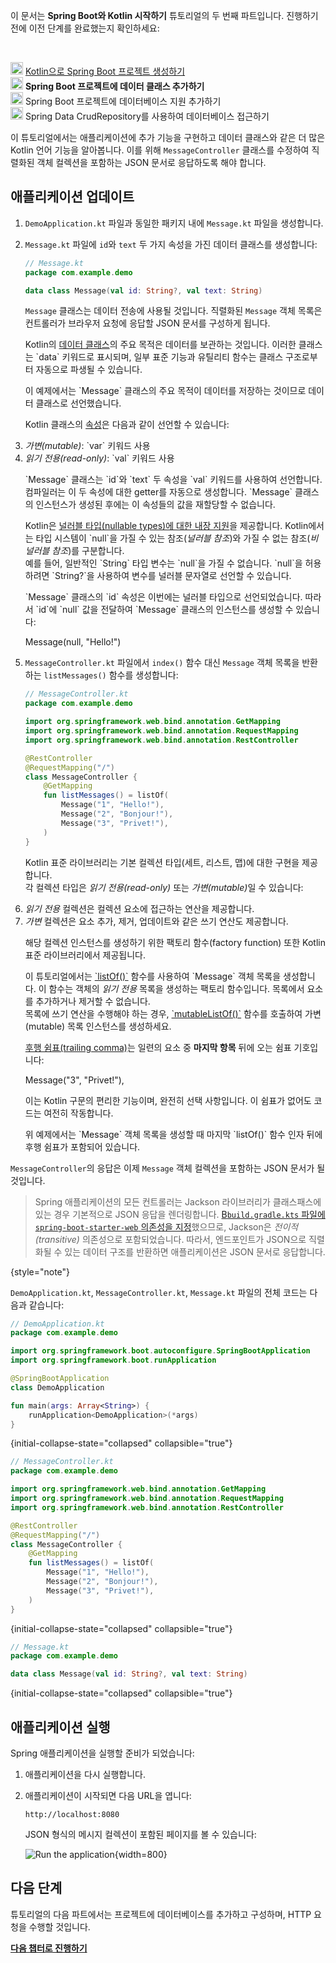 [//]: # (title: Spring Boot 프로젝트에 데이터 클래스 추가하기)
[//]: # (description: Spring Boot 프로젝트에 Kotlin 데이터 클래스를 추가합니다.)

<tldr>
    <p>이 문서는 <strong>Spring Boot와 Kotlin 시작하기</strong> 튜토리얼의 두 번째 파트입니다. 진행하기 전에 이전 단계를 완료했는지 확인하세요:</p><br/>
    <p><img src="icon-1-done.svg" width="20" alt="First step"/> <a href="jvm-create-project-with-spring-boot.md">Kotlin으로 Spring Boot 프로젝트 생성하기</a><br/><img src="icon-2.svg" width="20" alt="Second step"/> <strong>Spring Boot 프로젝트에 데이터 클래스 추가하기</strong><br/><img src="icon-3-todo.svg" width="20" alt="Third step"/> Spring Boot 프로젝트에 데이터베이스 지원 추가하기<br/><img src="icon-4-todo.svg" width="20" alt="Fourth step"/> Spring Data CrudRepository를 사용하여 데이터베이스 접근하기</p>
</tldr>

이 튜토리얼에서는 애플리케이션에 추가 기능을 구현하고 데이터 클래스와 같은 더 많은 Kotlin 언어 기능을 알아봅니다.
이를 위해 `MessageController` 클래스를 수정하여 직렬화된 객체 컬렉션을 포함하는 JSON 문서로 응답하도록 해야 합니다.

## 애플리케이션 업데이트

1. `DemoApplication.kt` 파일과 동일한 패키지 내에 `Message.kt` 파일을 생성합니다.
2. `Message.kt` 파일에 `id`와 `text` 두 가지 속성을 가진 데이터 클래스를 생성합니다:

    ```kotlin
    // Message.kt
    package com.example.demo
   
    data class Message(val id: String?, val text: String)
    ```

   `Message` 클래스는 데이터 전송에 사용될 것입니다. 직렬화된 `Message` 객체 목록은 컨트롤러가 브라우저 요청에 응답할 JSON 문서를 구성하게 됩니다.

   <deflist collapsible="true">
       <def title="데이터 클래스 – data class Message">
          <p>Kotlin의 <a href="data-classes.md">데이터 클래스</a>의 주요 목적은 데이터를 보관하는 것입니다. 이러한 클래스는 `data` 키워드로 표시되며, 일부 표준 기능과 유틸리티 함수는 클래스 구조로부터 자동으로 파생될 수 있습니다.</p>
          <p>이 예제에서는 `Message` 클래스의 주요 목적이 데이터를 저장하는 것이므로 데이터 클래스로 선언했습니다.</p>
       </def>
       <def title="val 및 var 속성">
          <p>Kotlin 클래스의 <a href="properties.md">속성</a>은 다음과 같이 선언할 수 있습니다:</p>
          <list>
             <li><i>가변(mutable)</i>: `var` 키워드 사용</li>
             <li><i>읽기 전용(read-only)</i>: `val` 키워드 사용</li>
          </list>
          <p>`Message` 클래스는 `id`와 `text` 두 속성을 `val` 키워드를 사용하여 선언합니다.
          컴파일러는 이 두 속성에 대한 getter를 자동으로 생성합니다.
          `Message` 클래스의 인스턴스가 생성된 후에는 이 속성들의 값을 재할당할 수 없습니다.
          </p>
       </def>
       <def title="널러블 타입 – String?">
          <p>Kotlin은 <a href="null-safety.md#nullable-types-and-non-nullable-types">널러블 타입(nullable types)에 대한 내장 지원</a>을 제공합니다. Kotlin에서는 타입 시스템이 `null`을 가질 수 있는 참조(<i>널러블 참조</i>)와 가질 수 없는 참조(<i>비널러블 참조</i>)를 구분합니다.<br/>
          예를 들어, 일반적인 `String` 타입 변수는 `null`을 가질 수 없습니다. `null`을 허용하려면 `String?`을 사용하여 변수를 널러블 문자열로 선언할 수 있습니다.
          </p>
          <p>`Message` 클래스의 `id` 속성은 이번에는 널러블 타입으로 선언되었습니다.
          따라서 `id`에 `null` 값을 전달하여 `Message` 클래스의 인스턴스를 생성할 수 있습니다:
          </p>
          <code-block lang="kotlin">
          Message(null, "Hello!")
          </code-block>
       </def>
   </deflist>
3. `MessageController.kt` 파일에서 `index()` 함수 대신 `Message` 객체 목록을 반환하는 `listMessages()` 함수를 생성합니다:

    ```kotlin
    // MessageController.kt
    package com.example.demo
   
    import org.springframework.web.bind.annotation.GetMapping
    import org.springframework.web.bind.annotation.RequestMapping
    import org.springframework.web.bind.annotation.RestController

    @RestController
    @RequestMapping("/")
    class MessageController {
        @GetMapping
        fun listMessages() = listOf(
            Message("1", "Hello!"),
            Message("2", "Bonjour!"),
            Message("3", "Privet!"),
        )
    }
    ```

    <deflist collapsible="true">
       <def title="컬렉션 – listOf()">
          <p>Kotlin 표준 라이브러리는 기본 컬렉션 타입(세트, 리스트, 맵)에 대한 구현을 제공합니다.<br/>
          각 컬렉션 타입은 <i>읽기 전용(read-only)</i> 또는 <i>가변(mutable)</i>일 수 있습니다:</p>
          <list>
              <li><i>읽기 전용</i> 컬렉션은 컬렉션 요소에 접근하는 연산을 제공합니다.</li>
              <li><i>가변</i> 컬렉션은 요소 추가, 제거, 업데이트와 같은 쓰기 연산도 제공합니다.</li>
          </list>
          <p>해당 컬렉션 인스턴스를 생성하기 위한 팩토리 함수(factory function) 또한 Kotlin 표준 라이브러리에서 제공됩니다.
          </p>
          <p>이 튜토리얼에서는 <a href="https://kotlinlang.org/api/latest/jvm/stdlib/kotlin.collections/list-of.html">`listOf()`</a> 함수를 사용하여 `Message` 객체 목록을 생성합니다.
          이 함수는 객체의 <i>읽기 전용</i> 목록을 생성하는 팩토리 함수입니다. 목록에서 요소를 추가하거나 제거할 수 없습니다.<br/>
          목록에 쓰기 연산을 수행해야 하는 경우, <a href="https://kotlinlang.org/api/latest/jvm/stdlib/kotlin.collections/mutable-list-of.html">`mutableListOf()`</a> 함수를 호출하여 가변(mutable) 목록 인스턴스를 생성하세요.
          </p>
       </def>
       <def title="후행 쉼표">
          <p><a href="coding-conventions.md#trailing-commas">후행 쉼표(trailing comma)</a>는 일련의 요소 중 <b>마지막 항목</b> 뒤에 오는 쉼표 기호입니다:</p>
            <code-block lang="kotlin">
            Message("3", "Privet!"),
            </code-block>
          <p>이는 Kotlin 구문의 편리한 기능이며, 완전히 선택 사항입니다. 이 쉼표가 없어도 코드는 여전히 작동합니다.
          </p>
          <p>위 예제에서는 `Message` 객체 목록을 생성할 때 마지막 `listOf()` 함수 인자 뒤에 후행 쉼표가 포함되어 있습니다.</p>
       </def>
    </deflist>

`MessageController`의 응답은 이제 `Message` 객체 컬렉션을 포함하는 JSON 문서가 될 것입니다.

> Spring 애플리케이션의 모든 컨트롤러는 Jackson 라이브러리가 클래스패스에 있는 경우 기본적으로 JSON 응답을 렌더링합니다.
> [B`build.gradle.kts` 파일에 `spring-boot-starter-web` 의존성을 지정](jvm-create-project-with-spring-boot.md#explore-the-project-gradle-build-file)했으므로, Jackson은 _전이적(transitive)_ 의존성으로 포함되었습니다.
> 따라서, 엔드포인트가 JSON으로 직렬화될 수 있는 데이터 구조를 반환하면 애플리케이션은 JSON 문서로 응답합니다.
>
{style="note"}

`DemoApplication.kt`, `MessageController.kt`, `Message.kt` 파일의 전체 코드는 다음과 같습니다:

```kotlin
// DemoApplication.kt
package com.example.demo

import org.springframework.boot.autoconfigure.SpringBootApplication
import org.springframework.boot.runApplication

@SpringBootApplication
class DemoApplication

fun main(args: Array<String>) {
    runApplication<DemoApplication>(*args)
}
```
{initial-collapse-state="collapsed" collapsible="true"}

```kotlin
// MessageController.kt
package com.example.demo

import org.springframework.web.bind.annotation.GetMapping
import org.springframework.web.bind.annotation.RequestMapping
import org.springframework.web.bind.annotation.RestController

@RestController
@RequestMapping("/")
class MessageController {
    @GetMapping
    fun listMessages() = listOf(
        Message("1", "Hello!"),
        Message("2", "Bonjour!"),
        Message("3", "Privet!"),
    )
}
```
{initial-collapse-state="collapsed" collapsible="true"}

```kotlin
// Message.kt
package com.example.demo

data class Message(val id: String?, val text: String)
```
{initial-collapse-state="collapsed" collapsible="true"}

## 애플리케이션 실행

Spring 애플리케이션을 실행할 준비가 되었습니다:

1. 애플리케이션을 다시 실행합니다.

2. 애플리케이션이 시작되면 다음 URL을 엽니다:

    ```text
    http://localhost:8080
    ```

    JSON 형식의 메시지 컬렉션이 포함된 페이지를 볼 수 있습니다:

    ![Run the application](messages-in-json-format.png){width=800}

## 다음 단계

튜토리얼의 다음 파트에서는 프로젝트에 데이터베이스를 추가하고 구성하며, HTTP 요청을 수행할 것입니다.

**[다음 챕터로 진행하기](jvm-spring-boot-add-db-support.md)**